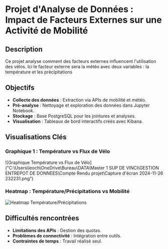 # **Projet d'Analyse de Données : Impact de Facteurs Externes sur une Activité de Mobilité**

## **Description**
Ce projet analyse comment des facteurs externes influencent l'utilisation des vélos. Ici le facteur externe sera la météo avec deux variables : la température et les précipitations

## **Objectifs**
- **Collecte des données** : Extraction via APIs de mobilité et météo.
- **Pré-analyse** : Nettoyage et exploration des données dans Jupyter Notebook.
- **Stockage** : Base PostgreSQL pour les jointures et analyses.
- **Visualisation** : Tableaux de bord interactifs créés avec Kibana.

## **Visualisations Clés**
### Graphique 1 : Température vs Flux de Vélo
![Graphique Température vs Flux de Vélo]("C:\Users\leoch\OneDrive\Bureau\DATA\Master 1 SUP DE VINCI\GESTION ENTREPOT DE DONNEES\Compte Rendu projet\Capture d'écran 2024-11-26 232231.png")

### Heatmap : Température/Précipitations vs Mobilité
![Heatmap Température/Précipitations](images/heatmap_temp_precip.png)

## **Difficultés rencontrées**
- **Limitations des APIs** : Gestion des quotas.
- **Problèmes de connectivité** : Intégration entre outils.
- **Contraintes de temps** : Travail réalisé seul.
